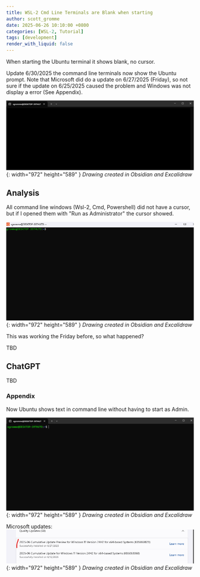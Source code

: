 ```yaml
---
title: WSL-2 Cmd Line Terminals are Blank when starting
author: scott_gromme
date: 2025-06-26 10:10:00 +0800
categories: [WSL-2, Tutorial]
tags: [development]
render_with_liquid: false
---
```


When starting the Ubuntu terminal it shows blank, no cursor.

Update 6/30/2025 the command line terminals now show the Ubuntu prompt.  Note that Microsoft did do a update on 6/27/2025 (Friday), so not sure if the update on 6/25/2025 caused the problem and Windows was not display a error (See Appendix).



![Desktop View](assets/img/posts/ubuntucmdline.png){: width="972" height="589" }
_Drawing created in Obsidian and Excalidraw_

## Analysis

All command line windows (Wsl-2, Cmd, Powershell) did not have a cursor, but if I opened them with "Run as Administrator" the cursor showed.

![Desktop View](assets/img/posts/ubuntucmdlineadmin.png){: width="972" height="589" }
_Drawing created in Obsidian and Excalidraw_

This was working the Friday before, so what happened?

TBD

## ChatGPT

TBD



### Appendix

Now Ubuntu shows text in command line without having to start as Admin.

![Desktop View](assets/img/posts/ubuntucmdlineterminal.png){: width="972" height="589" }
_Drawing created in Obsidian and Excalidraw_

Microsoft updates:
![Desktop View](assets/img/posts/microsoftupdates.png){: width="972" height="589" }
_Drawing created in Obsidian and Excalidraw_


